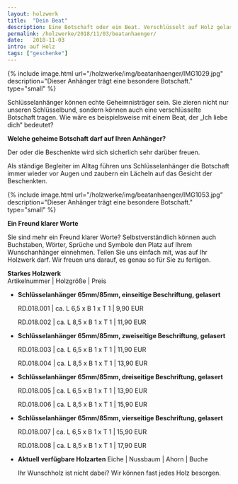```yaml
---
layout: holzwerk
title:  "Dein Beat"
description: Eine Botschaft oder ein Beat. Verschlüsselt auf Holz gelasert. 
permalink: /holzwerke/2018/11/03/beatanhaenger/
date:   2018-11-03
intro: auf Holz
tags: ["geschenke"]
---
```


{% include image.html url="/holzwerke/img/beatanhaenger/IMG1029.jpg" description="Dieser Anhänger trägt eine besondere Botschaft." type="small" %}

Schlüsselanhänger können echte Geheimnisträger sein. 
Sie zieren nicht nur unseren Schlüsselbund, sondern können auch eine verschlüsselte Botschaft tragen. 
Wie wäre es beispielsweise mit einem Beat, der „Ich liebe dich“ bedeutet?

**Welche geheime Botschaft darf auf Ihren Anhänger?**

Der oder die Beschenkte wird sich sicherlich sehr darüber freuen.

Als ständige Begleiter im Alltag führen uns Schlüsselanhänger die Botschaft immer wieder vor Augen und zaubern ein Lächeln auf das Gesicht der Beschenkten.

{% include image.html url="/holzwerke/img/beatanhaenger/IMG1053.jpg" description="Dieser Anhänger trägt eine besondere Botschaft." type="small" %}


**Ein Freund klarer Worte**

Sie sind mehr ein Freund klarer Worte?
Selbstverständlich können auch Buchstaben, Wörter, Sprüche und Symbole den Platz auf Ihrem Wunschanhänger einnehmen. 
Teilen Sie uns einfach mit, was auf Ihr Holzwerk darf. Wir freuen uns darauf, es genau so für Sie zu fertigen.  



**Starkes Holzwerk**   
Artikelnummer \|  Holzgröße \| Preis

* **Schlüsselanhänger 65mm/85mm, einseitige Beschriftung, gelasert**

	RD.018.001  \| 	ca. L 6,5 x B 1 x T 1  \| 9,90 EUR
	
	RD.018.002  \| 	ca. L 8,5 x B 1 x T 1  \| 11,90 EUR

* **Schlüsselanhänger 65mm/85mm, zweiseitige Beschriftung, gelasert**

	RD.018.003  \| 	ca. L 6,5 x B 1 x T 1  \| 11,90 EUR
	
	RD.018.004  \| 	ca. L 8,5 x B 1 x T 1  \| 13,90 EUR

* **Schlüsselanhänger 65mm/85mm, dreiseitige Beschriftung, gelasert**

	RD.018.005  \| 	ca. L 6,5 x B 1 x T 1  \| 13,90 EUR
	
	RD.018.006  \| 	ca. L 8,5 x B 1 x T 1  \| 15,90 EUR

* **Schlüsselanhänger 65mm/85mm, vierseitige Beschriftung, gelasert**	  

	RD.018.007  \| 	ca. L 6,5 x B 1 x T 1  \| 15,90 EUR
	
	RD.018.008  \| 	ca. L 8,5 x B 1 x T 1  \| 17,90 EUR
		

	
	
* **Aktuell verfügbare Holzarten**
	Eiche \| Nussbaum \| Ahorn \| Buche
	
	Ihr Wunschholz ist nicht dabei? 
	Wir können fast jedes Holz besorgen.